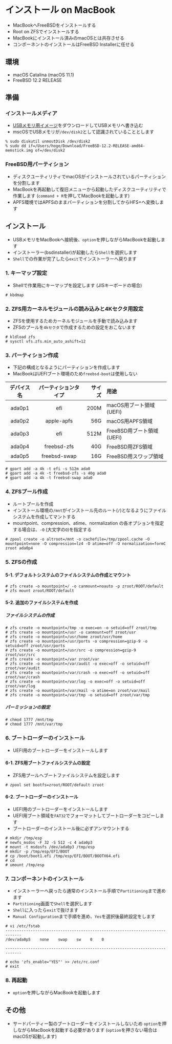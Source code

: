 インストール on MacBook
===

- MacBookへFreeBSDをインストールする
- Root on ZFSでインストールする
- MacBookにインストール済みのmacOSとは共存させる
- コンポーネントのインストールはFreeBSD Installerに任せる


環境
---

- macOS Catalina (macOS 11.1)
- FreeBSD 12.2 RELEASE


準備
---

### インストールメディア

- [USBメモリ用イメージ](https://download.freebsd.org/ftp/releases/ISO-IMAGES/12.2/FreeBSD-12.2-RELEASE-amd64-memstick.img)をダウンロードしてUSBメモリへ書き込む
- mscOSでUSBメモリが`/dev/disk2`として認識されていることとします

```
% sudo diskutil unmoutDisk /dev/disk2
% sudo dd if=/Users/hoge/Download/FreeBSD-12.2-RELEASE-amd64-memstick.img of=/dev/disk2
```

### FreeBSD用パーティション

- ディスクユーティリティでmacOSがインストールされているパーティションを分割します
- MacBookを再起動して復旧メニューから起動したディスクユーティリティで作業します (`command + R`を押してMacBookを起動します)
- APFS環境ではAPFSのままパーティションを分割してからHFS+へ変換します



インストール
---

- USBメモリをMacBookへ接続後、`option`を押しながらMacBookを起動します
- インストーラー(bsdinstaller)が起動したら`Shell`を選択します
- `Shell`での作業が完了したら`exit`でインストーラーへ戻ります

### 1. キーマップ設定

- Shellで作業用にキーマップを設定します (JISキーボードの場合)

```
# kbdmap
```

### 2. ZFS用カーネルモジュールの読み込みと4Kセクタ用設定

- ZFSを使用するためカーネルモジュールを手動で読み込みます
- ZFSのプールを`4kセクタ`で作成するための設定をおこないます

```
# kldload zfs
# sysctl vfs.zfs.min_auto_ashift=12
```

### 3. パーティション作成

- 下記の構成となるようにパーティションを作成します
- MacBookはUEFIブート環境のため`freebsd-boot`は使用しない 

|デバイス名|パーティションタイプ|サイズ|用途|
|:-------:|:---------------:|----:|:---|
|ada0p1|efi|200M|macOS用ブート領域 (UEFI)|
|ada0p2|apple-apfs|56G|macOS用APFS領域|
|ada0p3|efi|512M|FreeBSD用ブート領域 (UEFI)|
|ada0p4|freebsd-zfs|40G|FreeBSD用ZFS領域|
|ada0p5|freebsd-swap|16G|FreeBSD用スワップ領域|

```
# gpart add -a 4k -t efi -s 512m ada0
# gpart add -a 4k -t freebsd-zfs -s 40g ada0
# gpart add -a 4k -t freebsd-swap ada0
```

### 4. ZFSプール作成

- ルートプールを作成
- インストール環境の`/mnt`がインストール先のルート(`/`)となるようにファイルシステムを作成してマントする
- mountpoint、compression、atime、normalization の各オプションを指定する場合は、`-O` (大文字の`O`)を指定する

```
# zpool create -o altroot=/mnt -o cachefile=/tmp/zpool.cache -O mountpoint=none -O compression=lz4 -O atime=off -O normalization=formC zroot ada0p4
```

### 5. ZFSの作成

#### 5-1. デフォルトシステムのファイルシステムの作成とマウント

```
# zfs create -o mountpoint=/ -o canmount=noauto -p zroot/ROOT/default
# zfs mount zroot/ROOT/default
```

#### 5-2. 追加のファイルシステムを作成

##### ファイルシステムの作成

```
# zfs create -o mountpoint=/tmp -o exec=on -o setuid=off zroot/tmp
# zfs create -o mountpoint=/usr -o canmount=off zroot/usr
# zfs create -o mountpoint=/usr/home zroot/usr/home
# zfs create -o mountpoint=/usr/ports -o compression=gzip-9 -o setuid=off zroot/usr/ports
# zfs create -o mountpoint=/usr/src -o compression=gzip-9 zroot/usr/src
# zfs create -o mountpoint=/var zroot/var
# zfs create -o mountpoint=/var/audit -o exec=off -o setuid=off zroot/var/audit
# zfs create -o mountpoint=/var/crash -o exec=off -o setuid=off zroot/var/crash
# zfs create -o mountpoint=/var/log -o exec=off -o setuid=off zroot/var/log
# zfs create -o mountpoint=/var/mail -o atime=on zroot/var/mail
# zfs create -o mountpoint=/var/tmp -o setuid=off zroot/var/tmp
```

##### パーミッションの設定

```
# chmod 1777 /mnt/tmp
# chmod 1777 /mnt/var/tmp
```

### 6. ブートローダーのインストール

- UEFI用のブートローダーをインストールします

#### 6-1. ZFS用ブートファイルシステムの設定

- ZFS用プールへブートファイルシステムを設定します

```
# zpool set bootfs=zroot/ROOT/default zroot
```

#### 6-2. ブートローダーのインストール

- UEFI用のブートローダーをインストールします
- UEFI用ブート領域を`FAT32`でフォーマットしてブートローダーをコピーします
- ブートローダーのインストール後に必ずアンマウントする

```
# mkdir /tmp/esp
# newfs_msdos -F 32 -S 512 -c 4 ada0p3
# mount -t msdosfs /dev/ada0p3 /tmp/esp
# mkdir -p /tmp/esp/EFI/BOOT
# cp /boot/boot1.efi /tmp/esp/EFI/BOOT/BOOTX64.efi
# cd
# umount /tmp/esp
```

### 7. コンポーネントのインストール

- インストーラーへ戻ったら通常のインストール手順で`Partitioning`まで進めます
- `Partitioning`画面で`Shell`を選択します
- `Shell`に入ったら`exit`で抜けます
- `Manual Configuration`まで手順を進め、`Yes`を選択後最終設定をします

```
# vi /etc/fstab
-----------------------------------------------------------------------------
/dev/ada0p5    none    swap    sw    0    0

-----------------------------------------------------------------------------

# echo 'zfs_enable="YES"' >> /etc/rc.conf
# exit
```

### 8. 再起動

- `option`を押しながらMacBookを起動します



その他
---

- サードパーティー製のブートローダーをインストールしないため `option`を押しながらMacBookを起動する必要があります (`option`を押さない場合はmacOSが起動します)
